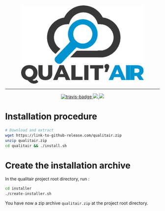 <p align="center">
    <img src=".github/logo-no-bg.png" alt="logo" width="400">
</p>

-------

<p align="center">
    <a href="https://travis-ci.com/CorentinTh/qualitair">
        <img src="https://travis-ci.com/CorentinTh/qualitair.svg?token=9AFtbFzoBgurrPixVEqi&branch=dev" alt="travis-badge">
    </a>
    <a href="https://codecov.io/gh/CorentinTh/qualitair">
        <img src="https://codecov.io/gh/CorentinTh/qualitair/branch/dev/graph/badge.svg?token=b9f6pNeqj9" />
    </a>
    <a href="https://rickrolled.fr/">
        <img src="https://img.shields.io/badge/language-c%2B%2B-green.svg" />
    </a>
</p>

# Installation procedure

```bash
# Download and extract 
wget https://link-to-github-release.com/qualitair.zip
unzip qualitair.zip
cd qualitair && ./install.sh
```

# Create the installation archive
In the qualitair project root directory, run :
```bash
cd installer
./create-installer.sh
```
You have now a zip archive `qualitair.zip` at the project root directory.
